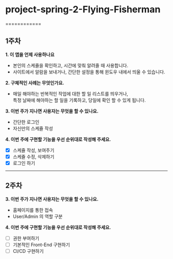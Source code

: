 # project-spring-2-Flying-Fisherman
============

1주차
-------------

**1. 이 앱을 언제 사용하나요**
- 본인의 스케쥴을 확인하고, 시간에 맞춰 알려줄 때 사용합니다. 
- 사이트에서 알람을 보내거나, 간단한 설정을 통해 윈도우 내에서 띄울 수 있습니다.

**2. 구체적인 사례는 무엇인가요.**
- 매일 해야하는 반복적인 작업에 대한 할 일 리스트를 띄우거나,    
  특정 날짜에 해야하는 할 일을 기록하고, 당일에 확인 할 수 있게 됩니다.

**3. 이번 주가 지나면 사용자는 무엇을 할 수 있나요.**
- 간단한 로그인
- 자신만의 스케쥴 작성

**4. 이번 주에 구현할 기능을 우선 순위대로 작성해 주세요.**
  - [X] 스케쥴 작성, 보여주기
  - [X] 스케쥴 수정, 삭제하기
  - [X] 로그인 하기

***

2주차
-------------

**3. 이번 주가 지나면 사용자는 무엇을 할 수 있나요.**
- 홈페이지를 통한 접속
- User/Admin 의 역할 구분

**4. 이번 주에 구현할 기능을 우선 순위대로 작성해 주세요.**
  - [ ] 권한 부여하기
  - [ ] 기본적인 Front-End 구현하기
  - [ ] CI/CD 구현하기
